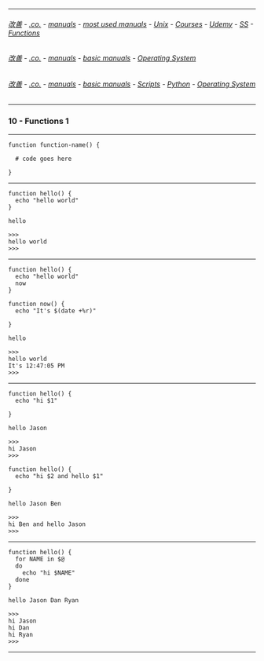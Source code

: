 
---

###### [改善](https://github.com/ttltrk/0C/blob/master/README.MD) - [.co.](https://github.com/ttltrk/PRG/blob/master/CODING.MD) - [manuals](https://github.com/ttltrk/PRG/blob/master/MAN.MD) - [most used manuals](https://github.com/ttltrk/PRG/blob/master/MUM.MD) - [Unix](https://github.com/ttltrk/ELSE/blob/master/SHELL/OUM/OUM.MD) - [Courses](https://github.com/ttltrk/ELSE/blob/master/SHELL/OUM/COURSES/COURSES.MD) - [Udemy](https://github.com/ttltrk/ELSE/blob/master/SHELL/OUM/COURSES/UDEMY/UDEMY.MD) - [SS](https://github.com/ttltrk/ELSE/blob/master/SHELL/UDEMY_SH_SCR.MD) - [Functions](https://github.com/ttltrk/ELSE/blob/master/SHELL/SH_SCR/04/01.MD)

###### [改善](https://github.com/ttltrk/0C/blob/master/README.MD) - [.co.](https://github.com/ttltrk/PRG/blob/master/CODING.MD) - [manuals](https://github.com/ttltrk/PRG/blob/master/MAN.MD) - [basic manuals](https://github.com/ttltrk/PRG/blob/master/MANUALS.MD) - [Operating System](https://github.com/ttltrk/ELSE/blob/master/BMOS/BMOS.MD)

###### [改善](https://github.com/ttltrk/0C/blob/master/README.MD) - [.co.](https://github.com/ttltrk/PRG/blob/master/CODING.MD) - [manuals](https://github.com/ttltrk/PRG/blob/master/MAN.MD) - [basic manuals](https://github.com/ttltrk/PRG/blob/master/MANUALS.MD) - [Scripts](https://github.com/ttltrk/PRG/blob/master/PY/DOC/SC/SC.MD) - [Python](https://github.com/ttltrk/PRG/blob/master/PY/DOC/OPYM/OPYM.MD) - [Operating System](https://github.com/ttltrk/PRG/blob/master/PY/DOC/OPYM/12/OS.MD)

---

### 10 - Functions 1

---

```shell
function function-name() {

  # code goes here
  
}
```

---

```shell
function hello() {
  echo "hello world"
}

hello

>>>
hello world
>>>
```

---

```shell
function hello() {
  echo "hello world"
  now
}

function now() {
  echo "It's $(date +%r)"

}

hello

>>>
hello world
It's 12:47:05 PM
>>>
```

---

```
function hello() {
  echo "hi $1"
  
}

hello Jason

>>>
hi Jason
>>>
```

```shell
function hello() {
  echo "hi $2 and hello $1"
  
}

hello Jason Ben

>>>
hi Ben and hello Jason
>>>
```

---

```shell
function hello() {
  for NAME in $@
  do
    echo "hi $NAME"
  done
}

hello Jason Dan Ryan

>>>
hi Jason
hi Dan
hi Ryan
>>>
```

---
